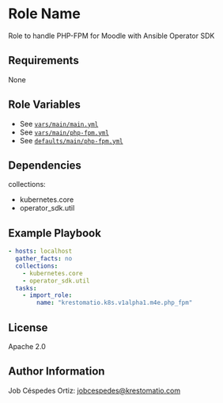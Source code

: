 Role Name
=========

Role to handle PHP-FPM for Moodle with Ansible Operator SDK

Requirements
------------

None

Role Variables
--------------

- See [`vars/main/main.yml`](vars/main/main.yml)
- See [`vars/main/php-fpm.yml`](vars/main/php-fpm.yml)
- See [`defaults/main/php-fpm.yml`](../../web/php-fpm/defaults/main/php-fpm.yml)

Dependencies
------------

collections:
- kubernetes.core
- operator_sdk.util

Example Playbook
----------------

```yaml
- hosts: localhost
  gather_facts: no
  collections:
    - kubernetes.core
    - operator_sdk.util
  tasks:
    - import_role:
        name: "krestomatio.k8s.v1alpha1.m4e.php_fpm"
```
License
-------

Apache 2.0

Author Information
------------------

Job Céspedes Ortiz: jobcespedes@krestomatio.com
